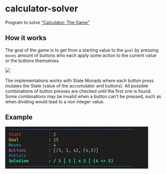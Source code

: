 # calculator-solver

Program to solve ["Calculator: The Game"](https://play.google.com/store/apps/details?id=com.sm.calculateme)

## How it works

The goal of the game is to get from a starting value to the `goal` by pressing `moves` amount of buttons who each apply some action to the current value or the buttons themselves.

<img src="https://play-lh.googleusercontent.com/_MZlS8fQJqR1ydLTbwNSYgSomY3x97GwvvNaur8l9krWheazARW4RZM60xXCJYHaxA=w2560-h1440" width=40%>

The implementations works with State Monads where each button press mutates the State (value of the accumulator and buttons). All possible combinations of button presses are checked until the first one is found. Some combinations may be invalid when a button can't be pressed, such as when dividing would lead to a non integer value.

## Example
<img  src="example.png">